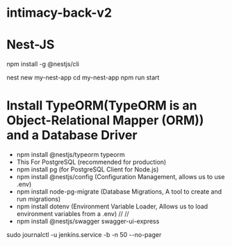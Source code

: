 # intimacy-back-v2

# Nest-JS

npm install -g @nestjs/cli

nest new my-nest-app
cd my-nest-app
npm run start

# Install TypeORM(TypeORM is an Object-Relational Mapper (ORM)) and a Database Driver

- npm install @nestjs/typeorm typeorm
- This For PostgreSQL (recommended for production)
- npm install pg (for PostgreSQL Client for Node.js)
- npm install @nestjs/config (Configuration Management, allows us to use .env)
- npm install node-pg-migrate (Database Migrations, A tool to create and run migrations)
- npm install dotenv (Environment Variable Loader, Allows us to load environment variables from a .env) // //
- npm install @nestjs/swagger swagger-ui-express

sudo journalctl -u jenkins.service -b -n 50 --no-pager

